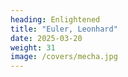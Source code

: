 ```yaml
---
heading: Enlightened
title: "Euler, Leonhard"
date: 2025-03-20
weight: 31
image: /covers/mecha.jpg
---
```

